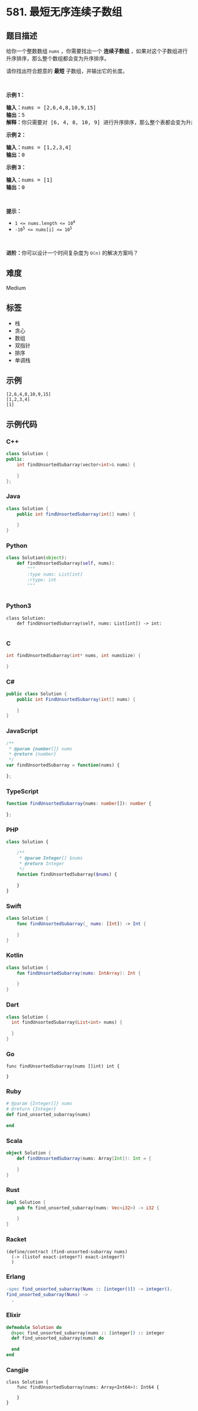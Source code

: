 # 581. 最短无序连续子数组

## 题目描述

<p>给你一个整数数组 <code>nums</code> ，你需要找出一个 <strong>连续子数组</strong> ，如果对这个子数组进行升序排序，那么整个数组都会变为升序排序。</p>

<p>请你找出符合题意的 <strong>最短</strong> 子数组，并输出它的长度。</p>

<p> </p>

<div class="original__bRMd">
<div>
<p><strong>示例 1：</strong></p>

<pre>
<strong>输入：</strong>nums = [2,6,4,8,10,9,15]
<strong>输出：</strong>5
<strong>解释：</strong>你只需要对 [6, 4, 8, 10, 9] 进行升序排序，那么整个表都会变为升序排序。
</pre>

<p><strong>示例 2：</strong></p>

<pre>
<strong>输入：</strong>nums = [1,2,3,4]
<strong>输出：</strong>0
</pre>

<p><strong>示例 3：</strong></p>

<pre>
<strong>输入：</strong>nums = [1]
<strong>输出：</strong>0
</pre>

<p> </p>

<p><strong>提示：</strong></p>

<ul>
	<li><code>1 <= nums.length <= 10<sup>4</sup></code></li>
	<li><code>-10<sup>5</sup> <= nums[i] <= 10<sup>5</sup></code></li>
</ul>

<p> </p>

<p><strong>进阶：</strong>你可以设计一个时间复杂度为 <code>O(n)</code> 的解决方案吗？</p>
</div>
</div>


## 难度

Medium

## 标签

- 栈
- 贪心
- 数组
- 双指针
- 排序
- 单调栈

## 示例

```
[2,6,4,8,10,9,15]
[1,2,3,4]
[1]
```

## 示例代码

### C++

```cpp
class Solution {
public:
    int findUnsortedSubarray(vector<int>& nums) {
        
    }
};
```

### Java

```java
class Solution {
    public int findUnsortedSubarray(int[] nums) {
        
    }
}
```

### Python

```python
class Solution(object):
    def findUnsortedSubarray(self, nums):
        """
        :type nums: List[int]
        :rtype: int
        """
        
```

### Python3

```python3
class Solution:
    def findUnsortedSubarray(self, nums: List[int]) -> int:
        
```

### C

```c
int findUnsortedSubarray(int* nums, int numsSize) {
    
}
```

### C#

```csharp
public class Solution {
    public int FindUnsortedSubarray(int[] nums) {
        
    }
}
```

### JavaScript

```javascript
/**
 * @param {number[]} nums
 * @return {number}
 */
var findUnsortedSubarray = function(nums) {
    
};
```

### TypeScript

```typescript
function findUnsortedSubarray(nums: number[]): number {
    
};
```

### PHP

```php
class Solution {

    /**
     * @param Integer[] $nums
     * @return Integer
     */
    function findUnsortedSubarray($nums) {
        
    }
}
```

### Swift

```swift
class Solution {
    func findUnsortedSubarray(_ nums: [Int]) -> Int {
        
    }
}
```

### Kotlin

```kotlin
class Solution {
    fun findUnsortedSubarray(nums: IntArray): Int {
        
    }
}
```

### Dart

```dart
class Solution {
  int findUnsortedSubarray(List<int> nums) {
    
  }
}
```

### Go

```golang
func findUnsortedSubarray(nums []int) int {
    
}
```

### Ruby

```ruby
# @param {Integer[]} nums
# @return {Integer}
def find_unsorted_subarray(nums)
    
end
```

### Scala

```scala
object Solution {
    def findUnsortedSubarray(nums: Array[Int]): Int = {
        
    }
}
```

### Rust

```rust
impl Solution {
    pub fn find_unsorted_subarray(nums: Vec<i32>) -> i32 {
        
    }
}
```

### Racket

```racket
(define/contract (find-unsorted-subarray nums)
  (-> (listof exact-integer?) exact-integer?)
  )
```

### Erlang

```erlang
-spec find_unsorted_subarray(Nums :: [integer()]) -> integer().
find_unsorted_subarray(Nums) ->
  .
```

### Elixir

```elixir
defmodule Solution do
  @spec find_unsorted_subarray(nums :: [integer]) :: integer
  def find_unsorted_subarray(nums) do
    
  end
end
```

### Cangjie

```cangjie
class Solution {
    func findUnsortedSubarray(nums: Array<Int64>): Int64 {

    }
}
```

